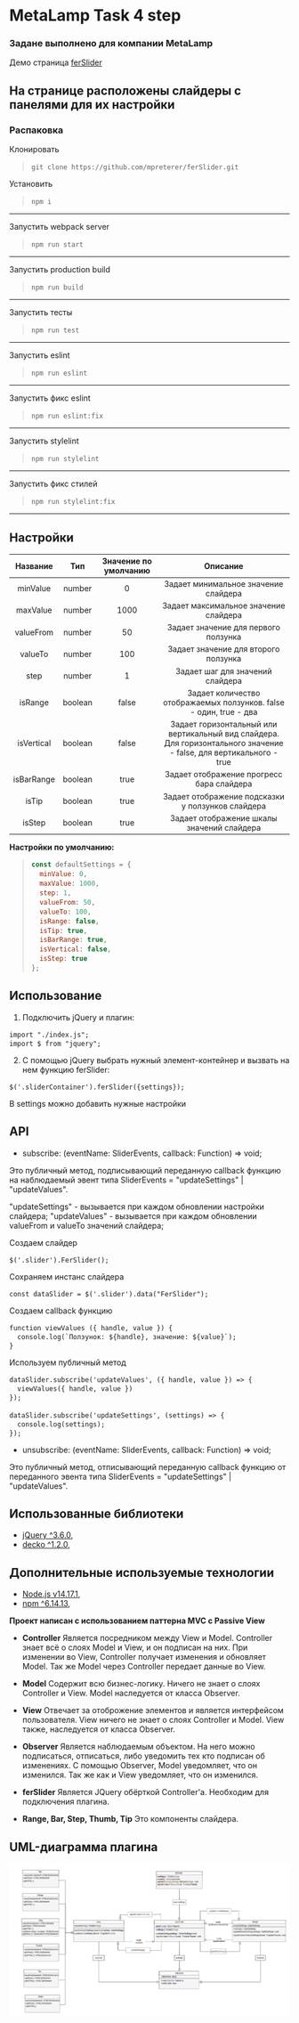 # MetaLamp Task 4 step 
### Задане выполнено для компании MetaLamp
Демо страница
[ferSlider](https://mpreterer.github.io/ferSlider/)

На странице расположены слайдеры с панелями для их настройки
---
### Распаковка
Клонировать
>```git clone https://github.com/mpreterer/ferSlider.git```

Установить
>```npm i```
---

Запустить webpack server
>```npm run start```
---

Запустить production build
>```npm run build```
---

Запустить тесты
>```npm run test```
---

Запустить eslint
>```npm run eslint```
---

Запустить фикс eslint
>```npm run eslint:fix```
---

Запустить stylelint
>```npm run stylelint```
---

Запустить фикс стилей
>```npm run stylelint:fix```
---

## Настройки
| Название   | Тип  | Значение по умолчанию | Описание |
| :-: | :-: | :-: | :-: |
| minValue | number | 0 | Задает минимальное значение слайдера |
| maxValue | number | 1000 | Задает максимальное значение слайдера |
| valueFrom | number | 50 | Задает значение для первого ползунка  |
| valueTo | number | 100 | Задает значение для второго ползунка  |
| step | number | 1 | Задает шаг для значений слайдера |
| isRange | boolean | false | Задает количество отображаемых ползунков. false - один, true - два |
| isVertical | boolean | false | Задает горизонтальный или вертикальный вид слайдера. Для горизонтального значение - false, для вертикального - true |
| isBarRange | boolean | true | Задает отображение прогресс бара слайдера |
| isTip | boolean | true | Задает отображение подсказки у ползунков слайдера |
| isStep | boolean | true | Задает отображение шкалы значений слайдера |

 **Настройки по умолчанию:**
  > ```js
  > const defaultSettings = {
  >   minValue: 0,
  >   maxValue: 1000,
  >   step: 1,
  >   valueFrom: 50,
  >   valueTo: 100,
  >   isRange: false,
  >   isTip: true,
  >   isBarRange: true,
  >   isVertical: false,
  >   isStep: true
  >};
  > ```

## Использование
1) Подключить jQuery и плагин:
```
import "./index.js";
import $ from "jquery";
```
2) С помощью jQuery выбрать нужный элемент-контейнер и вызвать на нем функцию ferSlider:
```
$('.sliderContainer').ferSlider({settings});
```
В settings можно добавить нужные настройки

## API
* subscribe: (eventName: SliderEvents, callback: Function) => void;

Это публичный метод, подписывающий переданную callback функцию на наблюдаемый эвент типа SliderEvents = "updateSettings" | "updateValues".

"updateSettings" - вызывается при каждом обновлении настройки слайдера; "updateValues" - вызывается при каждом обновлении valueFrom и valueTo значений слайдера;

Создаем слайдер
```
$('.slider').FerSlider();
```

Сохраняем инстанс слайдера
```
const dataSlider = $('.slider').data("FerSlider");
```

Создаем callback функцию
```
function viewValues ({ handle, value }) {
  console.log(`Ползунок: ${handle}, значение: ${value}`);
}
```

Используем публичный метод
```
dataSlider.subscribe('updateValues', ({ handle, value }) => {
  viewValues({ handle, value })
});

dataSlider.subscribe('updateSettings', (settings) => {
  console.log(settings);
});
```

* unsubscribe: (eventName: SliderEvents, callback: Function) => void;

Это публичный метод, отписывающий переданную callback функцию от переданного эвента типа SliderEvents = "updateSettings" | "updateValues".

## Использованные библиотеки
* [jQuery ^3.6.0](https://github.com/jquery/jquery),
* [decko ^1.2.0](https://www.npmjs.com/package/decko),

## Дополнительные используемые технологии
* [Node.js v14.17.1](https://nodejs.org/ru),
* [npm ^6.14.13](https://www.npmjs.com),

**Проект написан с использованием паттерна MVC с Passive View**

* **Controller** Является посредником между View и Model. Controller знает всё о слоях Model и View, и он подписан на них. При изменении во View, Controller получает изменения и обновляет Model. Так же Model через Controller передает данные во View.

* **Model** Содержит всю бизнес-логику. Ничего не знает о слоях Controller и View. Model наследуется от класса Observer.

* **View** Отвечает за отоброжение элементов и является интерфейсом пользователя. View ничего не знает о слоях Controller и Model. View также, наследуется от класса Observer.

* **Observer** Является наблюдаемым объектом. На него можно подписаться, отписаться, либо уведомить тех кто подписан об изменениях. С помощью Observer, Model уведомляет, что он изменился. Так же как и View уведомляет, что он изменился.

* **ferSlider** Является JQuery обёрткой Controller'а. Необходим для подключения плагина.

* **Range, Bar, Step, Thumb, Tip** Это компоненты слайдера.

## UML-диаграмма плагина
<img src=https://github.com/mpreterer/ferSlider/blob/master/UML.png alt="plugin UML"></img>

